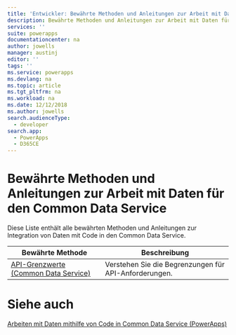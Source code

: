```yaml
---
title: 'Entwickler: Bewährte Methoden und Anleitungen zur Arbeit mit Daten für den Common Data Service | Microsoft Docs'
description: Bewährte Methoden und Anleitungen zur Arbeit mit Daten für Entwickler des Common Data Service in PowerApps.
services: ''
suite: powerapps
documentationcenter: na
author: jowells
manager: austinj
editor: ''
tags: ''
ms.service: powerapps
ms.devlang: na
ms.topic: article
ms.tgt_pltfrm: na
ms.workload: na
ms.date: 12/12/2018
ms.author: jowells
search.audienceType:
  - developer
search.app:
  - PowerApps
  - D365CE
---
```


# <a name="best-practices-and-guidance-around-working-with-data-for-the-common-data-service"></a>Bewährte Methoden und Anleitungen zur Arbeit mit Daten für den Common Data Service

Diese Liste enthält alle bewährten Methoden und Anleitungen zur Integration von Daten mit Code in den Common Data Service.

|Bewährte Methode  |Beschreibung  |
|---------|---------|
|[API-Grenzwerte (Common Data Service)](../../api-limits.md)     |Verstehen Sie die Begrenzungen für API-Anforderungen.         |

# <a name="see-also"></a>Siehe auch
[Arbeiten mit Daten mithilfe von Code in Common Data Service (PowerApps)](../../work-with-data-cds.md)<br />